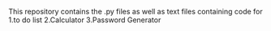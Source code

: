 This repository contains the .py files as well as text files containing code for 1.to do list  2.Calculator  3.Password Generator
